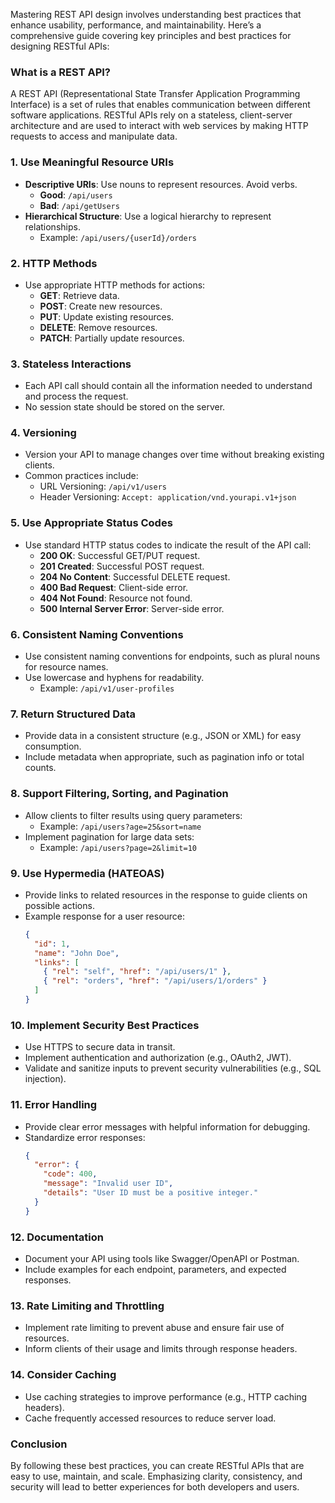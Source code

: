 Mastering REST API design involves understanding best practices that enhance usability, performance, and maintainability. Here’s a comprehensive guide covering key principles and best practices for designing RESTful APIs:

### What is a REST API?
A REST API (Representational State Transfer Application Programming Interface) is a set of rules that enables communication between different software applications. RESTful APIs rely on a stateless, client-server architecture and are used to interact with web services by making HTTP requests to access and manipulate data.


### 1. **Use Meaningful Resource URIs**
   - **Descriptive URIs**: Use nouns to represent resources. Avoid verbs.
     - **Good**: `/api/users`
     - **Bad**: `/api/getUsers`
   - **Hierarchical Structure**: Use a logical hierarchy to represent relationships.
     - Example: `/api/users/{userId}/orders`

### 2. **HTTP Methods**
   - Use appropriate HTTP methods for actions:
     - **GET**: Retrieve data.
     - **POST**: Create new resources.
     - **PUT**: Update existing resources.
     - **DELETE**: Remove resources.
     - **PATCH**: Partially update resources.

### 3. **Stateless Interactions**
   - Each API call should contain all the information needed to understand and process the request.
   - No session state should be stored on the server.

### 4. **Versioning**
   - Version your API to manage changes over time without breaking existing clients.
   - Common practices include:
     - URL Versioning: `/api/v1/users`
     - Header Versioning: `Accept: application/vnd.yourapi.v1+json`

### 5. **Use Appropriate Status Codes**
   - Use standard HTTP status codes to indicate the result of the API call:
     - **200 OK**: Successful GET/PUT request.
     - **201 Created**: Successful POST request.
     - **204 No Content**: Successful DELETE request.
     - **400 Bad Request**: Client-side error.
     - **404 Not Found**: Resource not found.
     - **500 Internal Server Error**: Server-side error.

### 6. **Consistent Naming Conventions**
   - Use consistent naming conventions for endpoints, such as plural nouns for resource names.
   - Use lowercase and hyphens for readability.
     - Example: `/api/v1/user-profiles`

### 7. **Return Structured Data**
   - Provide data in a consistent structure (e.g., JSON or XML) for easy consumption.
   - Include metadata when appropriate, such as pagination info or total counts.

### 8. **Support Filtering, Sorting, and Pagination**
   - Allow clients to filter results using query parameters:
     - Example: `/api/users?age=25&sort=name`
   - Implement pagination for large data sets:
     - Example: `/api/users?page=2&limit=10`

### 9. **Use Hypermedia (HATEOAS)**
   - Provide links to related resources in the response to guide clients on possible actions.
   - Example response for a user resource:
     ```json
     {
       "id": 1,
       "name": "John Doe",
       "links": [
         { "rel": "self", "href": "/api/users/1" },
         { "rel": "orders", "href": "/api/users/1/orders" }
       ]
     }
     ```

### 10. **Implement Security Best Practices**
   - Use HTTPS to secure data in transit.
   - Implement authentication and authorization (e.g., OAuth2, JWT).
   - Validate and sanitize inputs to prevent security vulnerabilities (e.g., SQL injection).

### 11. **Error Handling**
   - Provide clear error messages with helpful information for debugging.
   - Standardize error responses:
     ```json
     {
       "error": {
         "code": 400,
         "message": "Invalid user ID",
         "details": "User ID must be a positive integer."
       }
     }
     ```

### 12. **Documentation**
   - Document your API using tools like Swagger/OpenAPI or Postman.
   - Include examples for each endpoint, parameters, and expected responses.

### 13. **Rate Limiting and Throttling**
   - Implement rate limiting to prevent abuse and ensure fair use of resources.
   - Inform clients of their usage and limits through response headers.

### 14. **Consider Caching**
   - Use caching strategies to improve performance (e.g., HTTP caching headers).
   - Cache frequently accessed resources to reduce server load.

### Conclusion
By following these best practices, you can create RESTful APIs that are easy to use, maintain, and scale. Emphasizing clarity, consistency, and security will lead to better experiences for both developers and users.
